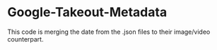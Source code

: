 # Google-Takeout-Metadata
This code is merging the date from the .json files to their image/video counterpart.
